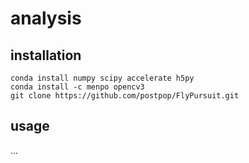# analysis
## installation
```
conda install numpy scipy accelerate h5py
conda install -c menpo opencv3
git clone https://github.com/postpop/FlyPursuit.git
```

## usage
...
